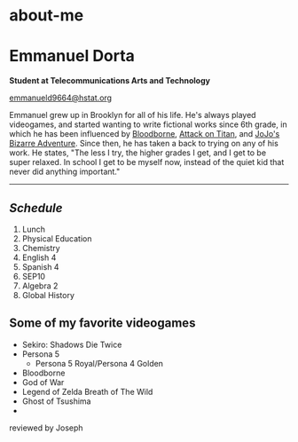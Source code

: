 # about-me

# Emmanuel Dorta  
**Student at Telecommunications Arts and Technology**

emmanueld9664@hstat.org

Emmanuel grew up in Brooklyn for all of his life. He's always played videogames, and started wanting to write fictional works since 6th grade, in which he has been influenced by [Bloodborne](https://www.bloodborne-wiki.com/), [Attack on Titan](https://attackontitan.fandom.com/wiki/Attack_on_Titan_Wiki), and [JoJo's Bizarre Adventure](https://jojowiki.com/). Since then, he has taken a back to trying on any of his work. He states, "The less I try, the higher grades I get, and I get to be super relaxed. In school I get to be myself now, instead of the quiet kid that never did anything important."

---

## _Schedule_

1. Lunch
2. Physical Education
3. Chemistry
4. English 4
5. Spanish 4
6. SEP10
7. Algebra 2
8. Global History

## **Some of my favorite videogames**

* Sekiro: Shadows Die Twice
* Persona 5
  * Persona 5 Royal/Persona 4 Golden
* Bloodborne
* God of War
* Legend of Zelda Breath of The Wild
* Ghost of Tsushima
*

reviewed by Joseph 
